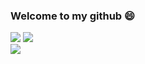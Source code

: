 ### Welcome to my github 😄

<img src="https://img.shields.io/badge/StickyNotes-8B8000?style=flat-square&logo=Appstore&logoColor=white"/></a>
<img src="https://img.shields.io/badge/StickyNotes-8B8000?style=flat-square&logo=Googleplay&logoColor=white"/></a>
</br>
<img src="https://img.shields.io/badge/Pomodoro-E75480?style=flat-square&logo=Googleplay&logoColor=white"/></a>





<!--
**sashapivovarova/sashapivovarova** is a ✨ _special_ ✨ repository because its `README.md` (this file) appears on your GitHub profile.

Here are some ideas to get you started:

- 🔭 I’m currently working on ...
- 🌱 I’m currently learning ...
- 👯 I’m looking to collaborate on ...
- 🤔 I’m looking for help with ...
- 💬 Ask me about ...
- 📫 How to reach me: ...
- 😄 Pronouns: ...
- ⚡ Fun fact: ...



<a href="https://apps.apple.com/gb/app/sticky-notes-simple-version/id6449781037" target="_blank"><img src="https://img.shieds.io/badge/StickyNotes-grey?style=flat&logo=#0D96F6&logoColor=white"/></a>

-->
